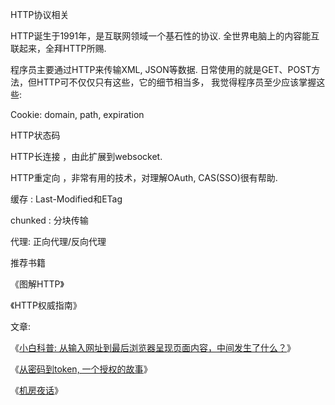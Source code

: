 HTTP协议相关

HTTP诞生于1991年，是互联网领域一个基石性的协议. 全世界电脑上的内容能互联起来，全拜HTTP所赐. 

程序员主要通过HTTP来传输XML, JSON等数据. 日常使用的就是GET、POST方法，但HTTP可不仅仅只有这些，它的细节相当多， 我觉得程序员至少应该掌握这些: 

Cookie:  domain, path, expiration

HTTP状态码

HTTP长连接  ，由此扩展到websocket. 

HTTP重定向 ，非常有用的技术，对理解OAuth, CAS(SSO)很有帮助. 

缓存 : Last-Modified和ETag

chunked : 分块传输

代理: 正向代理/反向代理

推荐书籍

《图解HTTP》

《HTTP权威指南》

文章: 

《[小白科普: 从输入网址到最后浏览器呈现页面内容，中间发生了什么？](http://mp.weixin.qq.com/s?__biz=MzAxOTc0NzExNg==&mid=2665514196&idx=1&sn=ca26d258fcc4a35fc6d9a539b7d71dd7&chksm=80d67c97b7a1f58198b2e6ae436f73c677c0df4c05c2a8a4aad2b9e2d523da57dd5cd3d0a8ee&scene=21#wechat_redirect)》

《[从密码到token, 一个授权的故事](http://mp.weixin.qq.com/s?__biz=MzAxOTc0NzExNg==&mid=2665513744&idx=1&sn=93d0db97cfd67422bcd21c8afd00f495&chksm=80d67b53b7a1f24537fdc7c10eb2783357c1f8c65ad55601a722216d2293ae3fb7b1c16e5449&scene=21#wechat_redirect)》

《[机房夜话](http://mp.weixin.qq.com/s?__biz=MzAxOTc0NzExNg==&mid=2665513725&idx=1&sn=bdad37137c3660953511410c289edc86&chksm=80d67abeb7a1f3a8cd8c62cfb3914aa9e1a425ce4986ec812c2e77c4ef8a10aab006032735b9&scene=21#wechat_redirect)》
